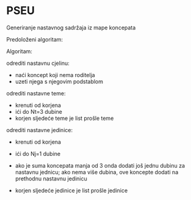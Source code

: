 PSEU
====

Generiranje nastavnog sadržaja iz mape koncepata

Predoloženi algoritam:

Algoritam:

odrediti nastavnu cjelinu:
- naći koncept koji nema roditelja
- uzeti njega s njegovim podstablom

odrediti nastavne teme:
- krenuti od korjena
- ići do Nt=3 dubine
- korjen sljedeće teme je list prošle teme

odrediti nastavne jedinice:
- krenuti od korjena
- ići do Nj=1 dubine

- ako je suma koncepata manja od 3 onda dodati još jednu dubinu za nastavnu jednicu; ako nema više dubina, ove koncepte dodati na prethodnu nastavnu jedinicu 
- korjen sljedeće jedinice je list prošle jedinice
